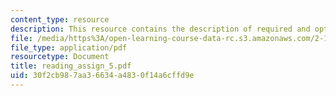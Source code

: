 ```yaml
---
content_type: resource
description: This resource contains the description of required and optional readings.
file: /media/https%3A/open-learning-course-data-rc.s3.amazonaws.com/2-141-modeling-and-simulation-of-dynamic-systems-fall-2006/30f2cb987aa36634a4830f14a6cffd9e_reading_assign_5.pdf
file_type: application/pdf
resourcetype: Document
title: reading_assign_5.pdf
uid: 30f2cb98-7aa3-6634-a483-0f14a6cffd9e
---
```

